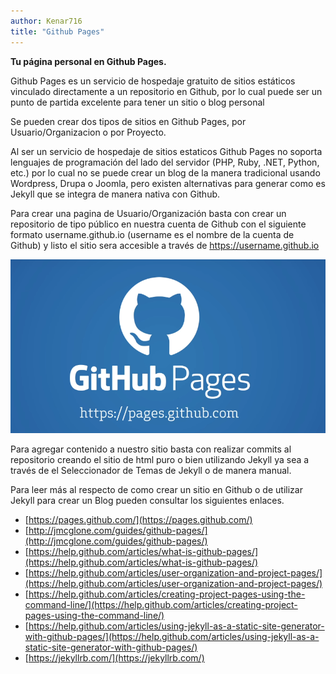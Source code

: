 ```yaml
---
author: Kenar716
title: "Github Pages"
---
```

**Tu página personal en Github Pages.**

Github Pages es un servicio de hospedaje gratuito de sitios estáticos vinculado directamente a un repositorio en Github, por lo cual puede ser un punto de partida excelente para tener un sitio o blog personal

Se pueden crear dos tipos de sitios en Github Pages, por Usuario/Organizacion o por Proyecto.

Al ser un servicio de hospedaje de sitios estaticos Github Pages no soporta lenguajes de programación del lado del servidor (PHP, Ruby, .NET, Python, etc.) por lo cual no se puede crear un blog de la manera tradicional usando Wordpress, Drupa o Joomla, pero existen alternativas para generar como es Jekyll que se integra de manera nativa con Github.

Para crear una pagina de Usuario/Organización basta con crear un repositorio de tipo público en nuestra cuenta de Github con el siguiente formato username.github.io (username es el nombre de la cuenta de Github) y listo el sitio sera accesible a través de https://username.github.io

![](/assets\images\posts\2018-12-09-githubpages\githubpages_banner.png)

Para agregar contenido a nuestro sitio basta con realizar commits al repositorio creando el sitio de html puro o bien utilizando Jekyll ya sea a través de el Seleccionador de Temas de Jekyll o de manera manual.

Para leer más al respecto de como crear un sitio en Github o de utilizar Jekyll para crear un Blog pueden consultar los siguientes enlaces.

* [https://pages.github.com/](https://pages.github.com/)
* [http://jmcglone.com/guides/github-pages/](http://jmcglone.com/guides/github-pages/)
* [https://help.github.com/articles/what-is-github-pages/](https://help.github.com/articles/what-is-github-pages/)
* [https://help.github.com/articles/user-organization-and-project-pages/](https://help.github.com/articles/user-organization-and-project-pages/)
* [https://help.github.com/articles/creating-project-pages-using-the-command-line/](https://help.github.com/articles/creating-project-pages-using-the-command-line/)
* [https://help.github.com/articles/using-jekyll-as-a-static-site-generator-with-github-pages/](https://help.github.com/articles/using-jekyll-as-a-static-site-generator-with-github-pages/)
* [https://jekyllrb.com/](https://jekyllrb.com/)